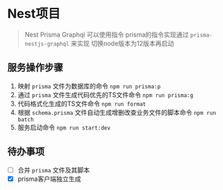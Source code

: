 # Nest项目

> Nest Prisma Graphql 可以使用指令
> prisma的指令实现通过 `prisma-nestjs-graphql` 来实现
> 切换node版本为12版本再启动

## 服务操作步骤

1. 映射 `prisma` 文件为数据库的命令 `npm run prisma:p`
2. 通过 `prisma` 文件生成代码优先的TS文件命令 `npm run prisma:g`
3. 代码格式化生成的TS文件命令 `npm run format`
4. 根据 `schema.prisma` 文件自动生成增删改查业务文件的脚本命令 `npm run batch`
5. 服务启动命令 `npm run start:dev`

## 待办事项

- [ ] 合并 `prisma` 文件及其脚本
- [x] prisma客户端独立生成

